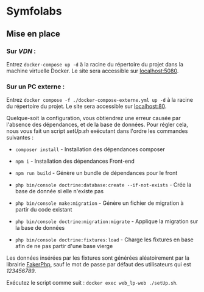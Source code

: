 # Symfolabs

## Mise en place

### Sur *VDN* : 
Entrez `docker-compose up -d` à la racine du répertoire du projet dans la machine virtuelle Docker.
Le site sera accessible sur [localhost:5080](http://localhost:5080).

### Sur un PC externe : 
Entrez `docker compose -f ./docker-compose-externe.yml up -d` à la racine du répertoire du projet.
Le site sera accessible sur [localhost:80](http://localhost).

Quelque-soit la configuration, vous obtiendrez une erreur causée par l'absence des dépendances, et de la base de données.
Pour régler cela, nous vous fait un script *setUp.sh* exécutant dans l'ordre les commandes suivantes :
- ```composer install``` - Installation des dépendances composer
- ```npm i``` - Installation des dépendances Front-end
- ```npm run build``` - Génère un bundle de dépendances pour le front

- ```php bin/console doctrine:database:create --if-not-exists``` - Crée la base de donnée si elle n'existe pas
- ```php bin/console make:migration``` - Génère un fichier de migration à partir du code existant
- ```php bin/console doctrine:migration:migrate``` - Applique la migration sur la base de données
- ```php bin/console doctrine:fixtures:load``` - Charge les fixtures en base afin de ne pas partir d'une base vierge

Les données insérées par les fixtures sont générées aléatoirement par la librairie [FakerPhp](https://fakerphp.github.io),
sauf le mot de passe par défaut des utilisateurs qui est *123456789*.

Exécutez le script comme suit : ```docker exec web_lp-web ./setUp.sh```.

